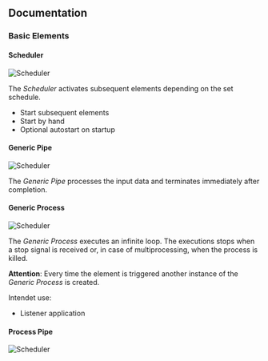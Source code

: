 ## Documentation


### Basic Elements

#### Scheduler
<img src="https://github.com/hANSIc99/Pythonic/blob/master/src/Pythonic/public_html/static/Scheduler.png" alt="Scheduler">

The *Scheduler* activates subsequent elements depending on the set schedule.

- Start subsequent elements
- Start by hand
- Optional autostart on startup

#### Generic Pipe
<img src="https://github.com/hANSIc99/Pythonic/blob/master/src/Pythonic/public_html/static/GenericPipe.png" alt="Scheduler">

The *Generic Pipe* processes the input data and terminates immediately after completion.

#### Generic Process
<img src="https://github.com/hANSIc99/Pythonic/blob/master/src/Pythonic/public_html/static/GenericProcess.png" alt="Scheduler">

The *Generic Process* executes an infinite loop. The executions stops when a stop signal is received or, in case of multiprocessing, when the process is killed.

**Attention**: Every time the element is triggered another instance of the *Generic Process* is created.

Intendet use: 
- Listener application

#### Process Pipe
<img src="https://github.com/hANSIc99/Pythonic/blob/master/src/Pythonic/public_html/static/ProcessPipe.png" alt="Scheduler">
